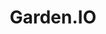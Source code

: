 ---
blog: https://medium.com/garden-io
codehost: https://github.com/https://github.com/garden-io/garden
logohandle: gardenio
sort: garden
title: Garden.IO
twitter: https://x.com/garden_io
website: https://garden.io/
---